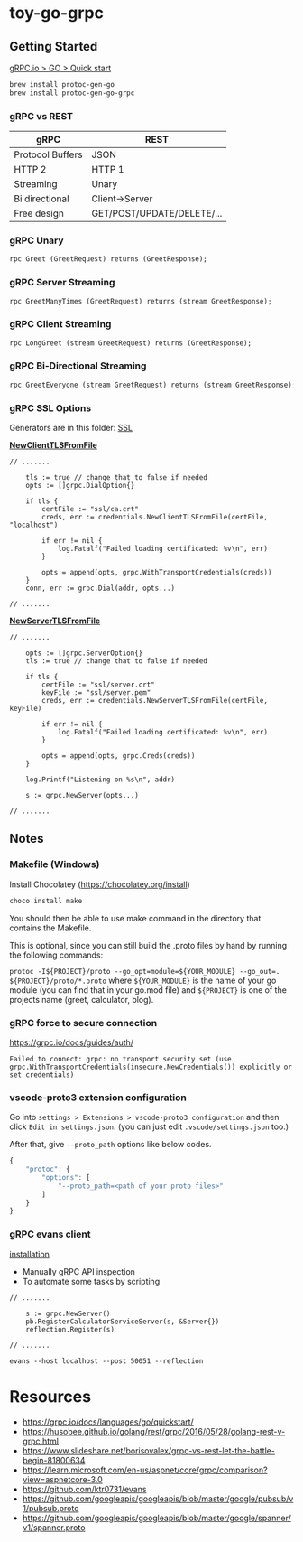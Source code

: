 # toy-go-grpc

## Getting Started

[gRPC.io > GO > Quick start](https://grpc.io/docs/languages/go/quickstart/)
```sh
brew install protoc-gen-go
brew install protoc-gen-go-grpc
```


### gRPC vs REST

|**gRPC**               |**REST** 
|---	                |---
|Protocol Buffers   	|JSON
|HTTP 2   	            |HTTP 1
|Streaming   	        |Unary
|Bi directional   	    |Client->Server
|Free design   	        |GET/POST/UPDATE/DELETE/...


### gRPC Unary
```proto
rpc Greet (GreetRequest) returns (GreetResponse);
```

### gRPC Server Streaming
```proto
rpc GreetManyTimes (GreetRequest) returns (stream GreetResponse);
```


### gRPC Client Streaming
```proto
rpc LongGreet (stream GreetRequest) returns (GreetResponse);
```


### gRPC Bi-Directional Streaming
```proto
rpc GreetEveryone (stream GreetRequest) returns (stream GreetResponse);
```

### gRPC SSL Options

Generators are in this folder: [SSL](/ssl)

**[NewClientTLSFromFile](/greet/client/main.go)**
```
// .......

	tls := true // change that to false if needed
	opts := []grpc.DialOption{}

	if tls {
		certFile := "ssl/ca.crt"
		creds, err := credentials.NewClientTLSFromFile(certFile, "localhost")

		if err != nil {
			log.Fatalf("Failed loading certificated: %v\n", err)
		}

		opts = append(opts, grpc.WithTransportCredentials(creds))
	}
	conn, err := grpc.Dial(addr, opts...)

// .......
```



**[NewServerTLSFromFile](/greet/server/main.go)**
```
// .......

	opts := []grpc.ServerOption{}
	tls := true // change that to false if needed

	if tls {
		certFile := "ssl/server.crt"
		keyFile := "ssl/server.pem"
		creds, err := credentials.NewServerTLSFromFile(certFile, keyFile)

		if err != nil {
			log.Fatalf("Failed loading certificated: %v\n", err)
		}

		opts = append(opts, grpc.Creds(creds))
	}

	log.Printf("Listening on %s\n", addr)

	s := grpc.NewServer(opts...)

// .......
```

## Notes


### Makefile (Windows)

Install Chocolatey (https://chocolatey.org/install)

```sh
choco install make
```

You should then be able to use make command in the directory that contains the Makefile.

This is optional, since you can still build the .proto files by hand by running the following commands:

```protoc -I${PROJECT}/proto --go_opt=module=${YOUR_MODULE} --go_out=. ${PROJECT}/proto/*.proto```
where ```${YOUR_MODULE}``` is the name of your go module (you can find that in your go.mod file) and ```${PROJECT}``` is one of the projects name (greet, calculator, blog).



### gRPC force to secure connection

https://grpc.io/docs/guides/auth/
```
Failed to connect: grpc: no transport security set (use grpc.WithTransportCredentials(insecure.NewCredentials()) explicitly or set credentials) 
```

### vscode-proto3 extension configuration

Go into ``settings > Extensions > vscode-proto3 configuration`` and then click ``Edit in settings.json``. (you can just edit ``.vscode/settings.json`` too.)

After that, give ``--proto_path`` options like below codes.

```js
{
    "protoc": {
        "options": [
            "--proto_path=<path of your proto files>"
        ]
    }
}
```

### gRPC evans client

[installation](https://github.com/ktr0731/evans#installation)

* Manually gRPC API inspection
* To automate some tasks by scripting

```
// .......

	s := grpc.NewServer()
	pb.RegisterCalculatorServiceServer(s, &Server{})
	reflection.Register(s)

// .......
```
``
evans --host localhost --post 50051 --reflection
``




# Resources
* https://grpc.io/docs/languages/go/quickstart/
* https://husobee.github.io/golang/rest/grpc/2016/05/28/golang-rest-v-grpc.html
* https://www.slideshare.net/borisovalex/grpc-vs-rest-let-the-battle-begin-81800634
* https://learn.microsoft.com/en-us/aspnet/core/grpc/comparison?view=aspnetcore-3.0
* https://github.com/ktr0731/evans
* https://github.com/googleapis/googleapis/blob/master/google/pubsub/v1/pubsub.proto
* https://github.com/googleapis/googleapis/blob/master/google/spanner/v1/spanner.proto
